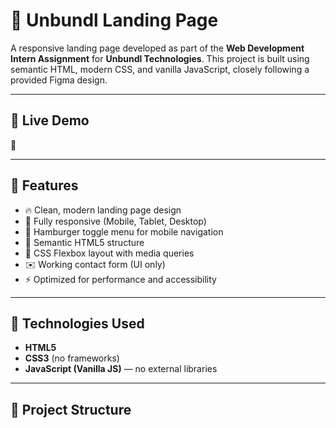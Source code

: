 # 🚀 Unbundl Landing Page

A responsive landing page developed as part of the **Web Development Intern Assignment** for **Unbundl Technologies**. This project is built using semantic HTML, modern CSS, and vanilla JavaScript, closely following a provided Figma design.

---

## 📌 Live Demo

🔗 

---

## 📄 Features

- 🔥 Clean, modern landing page design
- 📱 Fully responsive (Mobile, Tablet, Desktop)
- 🧭 Hamburger toggle menu for mobile navigation
- 🎯 Semantic HTML5 structure
- 🎨 CSS Flexbox layout with media queries
- ✉️ Working contact form (UI only)
- ⚡ Optimized for performance and accessibility

---

## 🔧 Technologies Used

- **HTML5**
- **CSS3** (no frameworks)
- **JavaScript (Vanilla JS)** — no external libraries

---

## 📁 Project Structure


